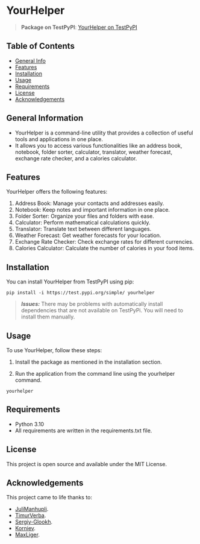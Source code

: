 # YourHelper
> **Package on TestPyPI**: [YourHelper on TestPyPI](https://test.pypi.org/project/yourhelper/)

## Table of Contents
* [General Info](#general-information)
* [Features](#features)
* [Installation](#installation)
* [Usage](#usage)
* [Requirements](#requirements)
* [License](#license)
* [Acknowledgements](#acknowledgements)


## General Information
- YourHelper is a command-line utility that provides a collection of useful tools and applications in one place. 
- It allows you to access various functionalities like an address book, notebook, folder sorter, calculator, translator, weather forecast, exchange rate checker, and a calories calculator.

## Features
YourHelper offers the following features:

1. Address Book: Manage your contacts and addresses easily.
2. Notebook: Keep notes and important information in one place.
3. Folder Sorter: Organize your files and folders with ease.
4. Calculator: Perform mathematical calculations quickly.
5. Translator: Translate text between different languages.
6. Weather Forecast: Get weather forecasts for your location.
7. Exchange Rate Checker: Check exchange rates for different currencies.
8. Calories Calculator: Calculate the number of calories in your food items.

## Installation

You can install YourHelper from TestPyPI using pip:
```
pip install -i https://test.pypi.org/simple/ yourhelper
```

> **_Issues:_** There may be problems with automatically install dependencies that are not available on TestPyPi. You will need to install them manually.


## Usage

To use YourHelper, follow these steps:

1. Install the package as mentioned in the installation section.

2. Run the application from the command line using the yourhelper command.

```
yourhelper
```
## Requirements

- Python 3.10
- All requirements are written in the requirements.txt file.

## License

This project is open source and available under the MIT License.

## Acknowledgements
This project came to life thanks to:
- [JuliManhupli](https://github.com/JuliManhupli).
- [TimurVerba](https://github.com/TimurVerba).
- [Sergiy-Glookh](https://github.com/Sergiy-Glookh).
- [Korniev](https://github.com/Korniev).
- [MaxLiger](https://github.com/MaxLiger).


